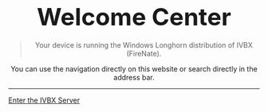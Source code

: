 # <center><font size=10>Welcome Center</font></center>
> <center> Your device is running the Windows Longhorn distribution of IVBX (FireNate). </center>

<center> You can use the navigation directly on this website or search directly in the address bar. </center>

***

[Enter the IVBX Server](../)
